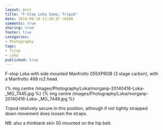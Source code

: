 ```yaml
---
layout: post
title: "F-Stop Loka &amp; Tripod"
date: 2014-09-18 11:28:47 +0100
comments: true
sharing: true
footer: true
categories: 
- Photography
tags:
- fstop
- Loka
published: true
---
```


F-stop Loka with side mounted Manfrotto 055XPROB (3 stage carbon), with a Manfrotto 488 rc2 head.

{% img centre /images/Photography/Loka/morganp-20140416-Loka-_MG_7445.jpg %}
{% img centre /images/Photography/Loka/morganp-20140416-Loka-_MG_7449.jpg %}

Tripod relatively secure in this position, although if not tightly strapped down movement does loosen the straps.

NB: also a thinktank skin 50 mounted on the hip belt.
